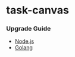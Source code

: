 # task-canvas

### Upgrade Guide

- [Node.js](./docs/node-upgrade.md)
- [Golang](./docs//golang-upgrade.md)
